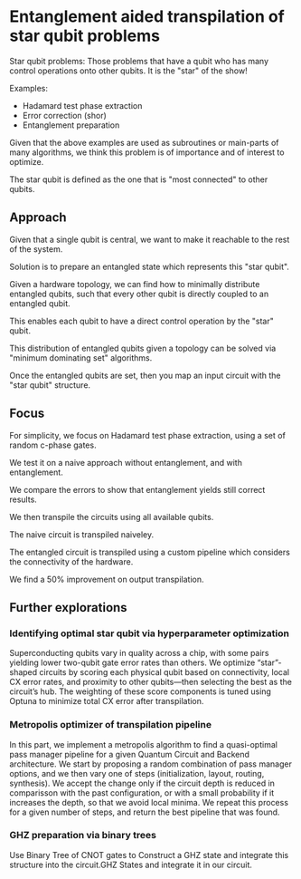 # Entanglement aided transpilation of star qubit problems

Star qubit problems: 
Those problems that have a qubit who has many control operations onto other qubits. It is the "star" of the show!

Examples:
- Hadamard test phase extraction
- Error correction (shor)
- Entanglement preparation

Given that the above examples are used as subroutines or main-parts of many algorithms, we think this problem is of importance and of interest to optimize.

The star qubit is defined as the one that is "most connected" to other qubits.

## Approach

Given that a single qubit is central, we want to make it reachable to the rest of the system.

Solution is to prepare an entangled state which represents this "star qubit".

Given a hardware topology, we can find how to minimally distribute entangled qubits, such that every other qubit is directly coupled to an entangled qubit.

This enables each qubit to have a direct control operation by the "star" qubit.

This distribution of entangled qubits given a topology can be solved via "minimum dominating set" algorithms.

Once the entangled qubits are set, then you map an input circuit with the "star qubit" structure.

## Focus

For simplicity, we focus on Hadamard test phase extraction, using a set of random c-phase gates.

We test it on a naive approach without entanglement, and with entanglement.

We compare the errors to show that entanglement yields still correct results.

We then transpile the circuits using all available qubits.

The naive circuit is transpiled naiveley.

The entangled circuit is transpiled using a custom pipeline which considers the connectivity of the hardware.

We find a 50% improvement on output transpilation.

## Further explorations

### Identifying optimal star qubit via hyperparameter optimization

Superconducting qubits vary in quality across a chip, with some pairs yielding lower two-qubit gate error rates than others. We optimize “star”-shaped circuits by scoring each physical qubit based on connectivity, local CX error rates, and proximity to other qubits—then selecting the best as the circuit’s hub. The weighting of these score components is tuned using Optuna to minimize total CX error after transpilation.

### Metropolis optimizer of transpilation pipeline

In this part, we implement a metropolis algorithm to find a quasi-optimal pass manager pipeline for a given Quantum Circuit and Backend architecture. We start by proposing a random combination of pass manager options, and we then vary one of steps (initialization, layout, routing, synthesis). We accept the change only if the circuit depth is reduced in comparisson with the past configuration, or with a small probability if it increases the depth, so that we avoid local minima. We repeat this process for a given number of steps, and return the best pipeline that was found.

### GHZ preparation via binary trees

Use Binary Tree of CNOT gates to Construct a GHZ state and integrate this structure into the circuit.GHZ States and integrate it in our circuit.
